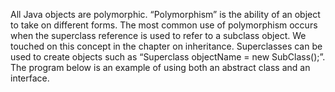 All Java objects are polymorphic. “Polymorphism” is the ability of an object to take on different forms. The most common use of polymorphism occurs when the superclass reference is used to refer to a subclass object. We touched on this concept in the chapter on inheritance. Superclasses can be used to create objects such as “Superclass objectName = new SubClass();”. The program below is an example of using both an abstract class and an interface.

